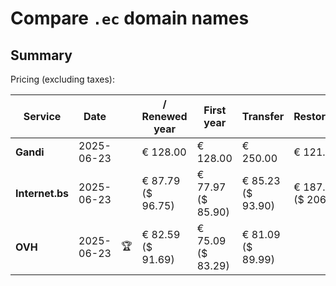 # Compare `.ec` domain names

## Summary

Pricing (excluding taxes):

| Service | Date |  | / Renewed year | First year | Transfer | Restoration |
|--|--|--|--|--|--|--|
| **Gandi** | 2025-06-23 |  | € 128.00 | € 128.00 | € 250.00 | € 121.80 |
| **Internet.bs** | 2025-06-23 |  | € 87.79<br>($ 96.75) | € 77.97<br>($ 85.90) | € 85.23<br>($ 93.90) | € 187.65<br>($ 206.75) |
| **OVH** | 2025-06-23 | 🏆 | € 82.59<br>($ 91.69) | € 75.09<br>($ 83.29) | € 81.09<br>($ 89.99) |  |
